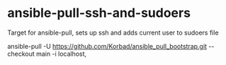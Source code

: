 # ansible-pull-ssh-and-sudoers
Target for ansible-pull, sets up ssh and adds current user to sudoers file

ansible-pull -U https://github.com/Korbad/ansible_pull_bootstrap.git --checkout main -i localhost,